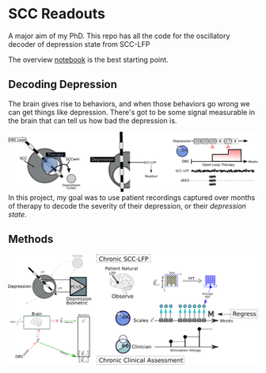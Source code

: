 # SCC Readouts
A major aim of my PhD.
This repo has all the code for the oscillatory decoder of depression state from SCC-LFP

The overview [notebook](Notebooks/DR_Overview.ipynb) is the best starting point.


## Decoding Depression
The brain gives rise to behaviors, and when those behaviors go wrong we can get things like depression.
There's got to be some signal measurable in the brain that can tell us how bad the depression is.

![](imgs/A2_overview.png)
In this project, my goal was to use patient recordings captured over months of therapy to decode the severity of their depression, or their *depression state*.


## Methods
![](imgs/A2_SysDiag.png)

